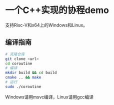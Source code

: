 # 一个C++实现的协程demo

支持Risc-V和x64上的Windows和Linux。
## 编译指南
```bash
# 克隆仓库
git clone <url>
cd coroutine
# 编译
mkdir build && cd build
cmake .. && make
# 运行
sudo ./coroutine
```
Windows请用msvc编译，Linux请用gcc编译
